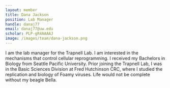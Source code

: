 ```yaml
---
layout: member
title: Dana Jackson
position: Lab Manager
handle: danaj77
email: danaj77@uw.edu
scholar: PLP-gR4AAAAJ
image: /images/team/dana-jackson.png
---
```


I am the lab manager for the Trapnell Lab. I am interested in the mechanisms that control cellular reprogramming. I received my Bachelors in Biology from Seattle Pacific University. Prior joining the Trapnell Lab, I was in the Basic Sciences Division at Fred Hutchinson CRC, where I studied the replication and biology of Foamy viruses.  Life would not be complete without my beagle Bella.